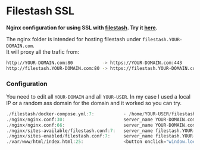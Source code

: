 # Filestash SSL
**Nginx configuration for using SSL with [filestash](https://www.filestash.app/). Try it [here](https://r4v10l1.github.io/filestash-ssl/var/www/html/).**

The nginx folder is intended for hosting filestash under `filestash.YOUR-DOMAIN.com`.  
It will proxy all the trafic from:
```bash
http://YOUR-DOMAIN.com:80           -> https://YOUR-DOMAIN.com:443
http://filestash.YOUR-DOMAIN.com:80 -> https://filestash.YOUR-DOMAIN.com:443 -> https://YOUR-DOMAIN.com:8334
```

### Configuration
You need to edit all `YOUR-DOMAIN` and all `YOUR-USER`. In my case I used a local IP or a random ass domain for the domain and it worked so you can try.
```c
./filestash/docker-compose.yml:7:           - /home/YOUR-USER/filestash/DATA:/app/data/state
./nginx/nginx.conf:30:                      server_name YOUR-DOMAIN.com www.YOUR-DOMAIN.com;
./nginx/nginx.conf:66:                      server_name YOUR-DOMAIN.com www.YOUR-DOMAIN.com;
./nginx/sites-available/filestash.conf:7:   server_name filestash.YOUR-DOMAIN.com;
./nginx/sites-enabled/filestash.conf:7:     server_name filestash.YOUR-DOMAIN.com;
./var/www/html/index.html:25:               <button onclick="window.location='https://YOUR-DOMAIN.com/'">Go to filestash</button>
```
